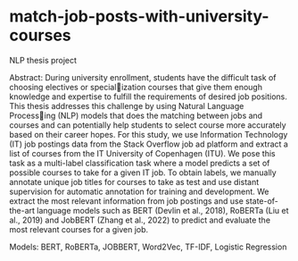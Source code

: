# match-job-posts-with-university-courses

NLP thesis project

Abstract:
During university enrollment, students have the difficult task of choosing electives or specialization courses that give them enough knowledge and expertise to fulfill the requirements of
desired job positions. This thesis addresses this challenge by using Natural Language Processing (NLP) models that does the matching between jobs and courses and can potentially help
students to select course more accurately based on their career hopes. For this study, we use
Information Technology (IT) job postings data from the Stack Overflow job ad platform and
extract a list of courses from the IT University of Copenhagen (ITU). We pose this task as a
multi-label classification task where a model predicts a set of possible courses to take for a
given IT job. To obtain labels, we manually annotate unique job titles for courses to take as test
and use distant supervision for automatic annotation for training and development. We extract
the most relevant information from job postings and use state-of-the-art language models such
as BERT (Devlin et al., 2018), RoBERTa (Liu et al., 2019) and JobBERT (Zhang et al., 2022) to
predict and evaluate the most relevant courses for a given job.

Models: BERT, RoBERTa, JOBBERT, Word2Vec, TF-IDF, Logistic Regression
